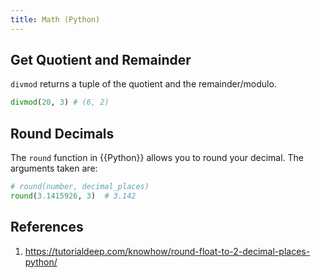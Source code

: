 ```yaml
---
title: Math (Python)
---
```


## Get Quotient and Remainder

`divmod` returns a tuple of the quotient and the remainder/modulo.

```python
divmod(20, 3) # (6, 2)
```

## Round Decimals

The `round` function in {{Python}} allows you to round your decimal. The arguments taken are:

```python
# round(number, decimal_places)
round(3.1415926, 3)  # 3.142
```

## References

1. https://tutorialdeep.com/knowhow/round-float-to-2-decimal-places-python/

